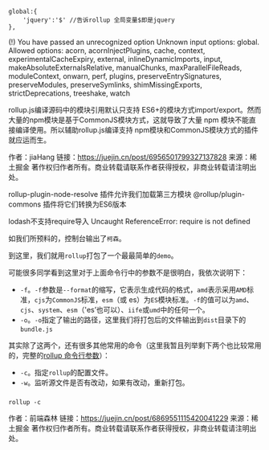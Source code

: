     global:{
        'jquery':'$' //告诉rollup 全局变量$即是jquery
    },

(!) You have passed an unrecognized option
Unknown input options: global. Allowed options: acorn, acornInjectPlugins, cache, context, experimentalCacheExpiry, external, inlineDynamicImports, input, makeAbsoluteExternalsRelative, manualChunks, maxParallelFileReads, moduleContext, onwarn, perf, plugins, preserveEntrySignatures, preserveModules, preserveSymlinks, shimMissingExports, strictDeprecations, treeshake, watch

rollup.js编译源码中的模块引用默认只支持 ES6+的模块方式import/export。然而大量的npm模块是基于CommonJS模块方式，这就导致了大量 npm 模块不能直接编译使用。所以辅助rollup.js编译支持 npm模块和CommonJS模块方式的插件就应运而生。

作者：jiaHang
链接：https://juejin.cn/post/6956501799327137828
来源：稀土掘金
著作权归作者所有。商业转载请联系作者获得授权，非商业转载请注明出处。

rollup-plugin-node-resolve 插件允许我们加载第三方模块
@rollup/plugin-commons 插件将它们转换为ES6版本

lodash不支持require导入
Uncaught ReferenceError: require is not defined





如我们所预料的，控制台输出了`柯森`。

到这里，我们就用`rollup`打包了一个最最简单的`demo`。

可能很多同学看到这里对于上面命令行中的参数不是很明白，我依次说明下：

- `-f`。`-f`参数是`--format`的缩写，它表示生成代码的格式，`amd`表示采用`AMD`标准，`cjs`为`CommonJS`标准，`esm`（或 es）为`ES`模块标准。`-f`的值可以为`amd`、`cjs`、`system`、`esm`（'es’也可以）、`iife`或`umd`中的任何一个。
- `-o`。`-o`指定了输出的路径，这里我们将打包后的文件输出到`dist`目录下的`bundle.js`

其实除了这两个，还有很多其他常用的命令（这里我暂且列举剩下两个也比较常用的，完整的[rollup 命令行参数](https://link.juejin.cn?target=https%3A%2F%2Frollupjs.org%2Fguide%2Fen%2F%23command-line-flags)）：

- `-c`。指定`rollup`的配置文件。
- `-w`。监听源文件是否有改动，如果有改动，重新打包。

### 

```
rollup -c
```


作者：前端森林
链接：https://juejin.cn/post/6869551115420041229
来源：稀土掘金
著作权归作者所有。商业转载请联系作者获得授权，非商业转载请注明出处。